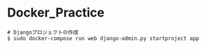 # Docker_Practice

```
# Djangoプロジェクトの作成
$ sudo docker-compose run web django-admin.py startproject app
```
